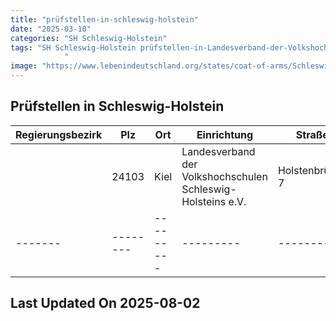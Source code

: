 ```yaml
---
title: "prüfstellen-in-schleswig-holstein"
date: "2025-03-10"
categories: "SH Schleswig-Holstein"
tags: "SH Schleswig-Holstein prüfstellen-in-Landesverband-der-Volkshochschulen-Schleswig-Holsteins-eV prüfstellen-in-Kiel prüfstellen-in-24103
            "
image: "https://www.lebenindeutschland.org/states/coat-of-arms/Schleswig-Holstein.svg"
---
```


## Prüfstellen in Schleswig-Holstein

| Regierungsbezirk | Plz | Ort | Einrichtung | Straße | Telefon | Email |
|-------|--------|---------|---------|---------|---------|---------|
| |24103|Kiel|Landesverband der Volkshochschulen Schleswig-Holsteins e.V.|Holstenbrücke 7|0431-97984-13|pz@vhs-sh.de|
|-------|--------|---------|---------|---------|---------|---------|


## Last Updated On 2025-08-02